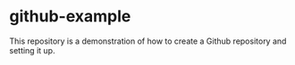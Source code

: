 # github-example
This repository is a demonstration of how to create a Github repository and setting it up.
